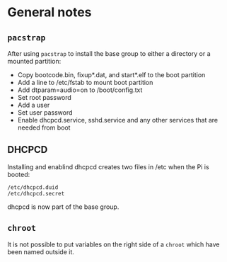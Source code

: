 
# General notes

## `pacstrap`

After using `pacstrap` to install the base group to either a directory 
or a mounted partition:


* Copy bootcode.bin, fixup*.dat, and start*.elf to the boot partition
* Add a line to /etc/fstab to mount boot partition
* Add dtparam=audio=on to /boot/config.txt
* Set root password
* Add a user
* Set user password
* Enable dhcpcd.service, sshd.service and any other services that are 
	needed from boot


## DHCPCD

Installing and enablind dhcpcd creates two files in /etc when the Pi is 
booted:

	/etc/dhcpcd.duid
	/etc/dhcpcd.secret

dhcpcd is now part of the base group.

## `chroot`

It is not possible to put variables on the right side of a `chroot` 
which have been named outside it.


